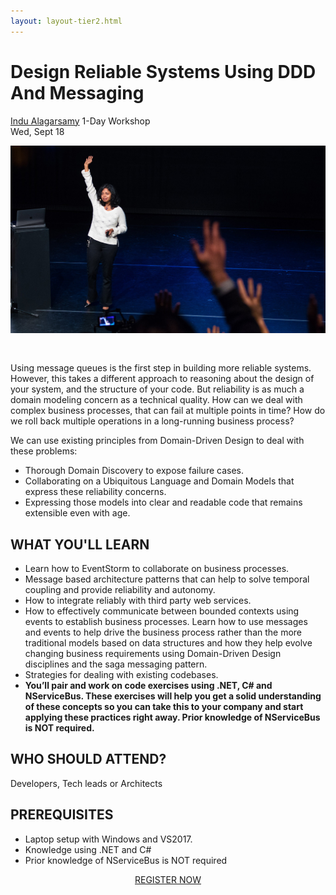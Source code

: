 ```yaml
---
layout: layout-tier2.html
---
```

<div class="container section workshop-single-page">
  <div class="row">
    <div class="col-xs-12 col-sm-2">
      <div class="speaker-container">
        <a href="../speakers/indu-alagarsamy.html"><div class="speaker-img indu-alagarsamy keep-color"></div></a>
      </div>
    </div>
    <div class="col-xs-12 col-sm-8 content">
      <h1 class="section-header">Design Reliable Systems Using DDD And Messaging</h1>
      <p><span class="speaker-name"><a href="../speakers/indu-alagarsamy.html">Indu Alagarsamy</a></span
      >
      <span class="duration">1-Day Workshop<br />Wed, Sept 18</span></p>
      <img src="../img/workshop/Workshop-Indu-Alagarsamy.jpg" class="speaker--workshop-content-img" alt="" style="margin-bottom: 30px" />
      <p>Using message queues is the first step in building more reliable systems. However, this takes a different approach to reasoning about the design of your system, and the structure of your code. But reliability is as much a domain modeling concern as a technical quality. How can we deal with complex business processes, that can fail at multiple points in time? How do we roll back multiple operations in a long-running business process?</p>
      <p>We can use existing principles from Domain-Driven Design to deal with these problems:</p>
      <ul>
        <li>Thorough Domain Discovery to expose failure cases.</li>
        <li>Collaborating on a Ubiquitous Language and Domain Models that express these reliability concerns.</li>
        <li>Expressing those models into clear and readable code that remains extensible even with age.</li>
      </ul>
      <h2>WHAT YOU'LL LEARN</h2>
      <ul>
        <li>Learn how to EventStorm to collaborate on business processes.</li>
        <li>Message based architecture patterns that can help to solve temporal coupling and provide reliability and autonomy.</li>
        <li>How to integrate reliably with third party web services.</li>
        <li>How to effectively communicate between bounded contexts using events to establish business processes. Learn how to use messages and events to help drive the business process rather than the more traditional models based on data structures and how they help evolve changing business requirements using Domain-Driven Design disciplines and the saga messaging pattern.</li>
        <li>Strategies for dealing with existing codebases.</li>
        <li><strong>You’ll pair and work on code exercises using .NET, C# and NServiceBus. These exercises will help you get a solid understanding of these concepts so you can take this to your company and start applying these practices right away. Prior knowledge of NServiceBus is NOT required.</strong></li>
      </ul>
      <h2>WHO SHOULD ATTEND?</h2>
      <p>Developers, Tech leads or Architects</p>
      <h2>PREREQUISITES</h2>
      <ul>
        <li>Laptop setup with Windows and VS2017.</li>
        <li>Knowledge using .NET and C#</li>
        <li>Prior knowledge of NServiceBus is NOT required</li>
      </ul>
      <div class="col-xs-12" align="center">
        <a class="btn" href="https://ti.to/eddd/explore-ddd-2019"
          >REGISTER NOW</a
        >
      </div>
    </div>
  </div>
</div>
